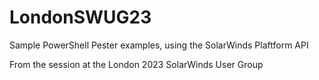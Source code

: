 # LondonSWUG23
Sample PowerShell Pester examples, using the SolarWinds Plaftform API

From the session at the London 2023 SolarWinds User Group
